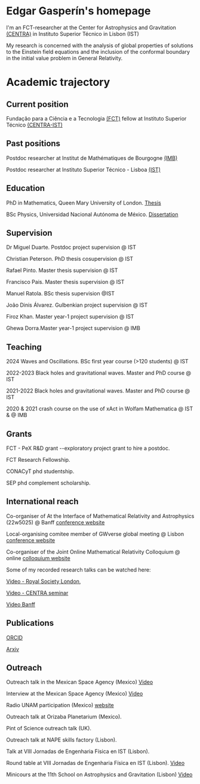 # Edgar Gasperín's homepage

I'm an FCT-researcher at the Center for Astrophysics and Gravitation [(CENTRA)](https://centra.tecnico.ulisboa.pt/) in Instituto Superior Técnico in Lisbon (IST)

My research is concerned with the analysis of global properties of solutions to the Einstein field equations and the inclusion of the conformal boundary in the initial value problem in General Relativity.

# Academic trajectory

## Current position 

Fundação para a Ciência e a Tecnologia [(FCT)](https://www.fct.pt/) fellow at Instituto Superior Técnico [(CENTRA-IST)](https://centra.tecnico.ulisboa.pt/team/?id=4674)

## Past positions

Postdoc researcher at Institut de Mathématiques de Bourgogne [(IMB)](https://math.u-bourgogne.fr/)

Postdoc researcher at Instituto Superior Técnico - Lisboa [(IST)](https://tecnico.ulisboa.pt/pt/)

## Education

PhD in Mathematics, Queen Mary University of London.
[Thesis](https://qmro.qmul.ac.uk/xmlui/handle/123456789/25820)

BSc Physics, Universidad Nacional Autónoma de México.
[Dissertation](https://repositorio.unam.mx/contenidos/411870)

## Supervision

Dr Miguel Duarte. Postdoc project supervision @ IST

Christian Peterson. PhD thesis cosupervision @ IST

Rafael Pinto. Master thesis supervision @ IST

Francisco Pais. Master thesis supervision @ IST

Manuel Ratola. BSc thesis supervision @IST

João Dinis Álvarez. Gulbenkian project supervision @ IST

Firoz Khan. Master year-1 project supervision @ IST

Ghewa Dorra.Master year-1 project supervision @ IMB

## Teaching

2024 Waves and Oscillations. BSc first year course (>120 students) @ IST

2022-2023  Black holes and gravitational waves. Master and PhD course @ IST

2021-2022 Black holes and gravitational waves. Master and PhD course @ IST

2020 & 2021 crash course on the use of xAct in Wolfam Mathematica @ IST & @ IMB

## Grants

FCT - PeX R&D grant --exploratory project grant to hire a postdoc.

FCT Research Fellowship.

CONACyT phd studentship.

SEP phd complement scholarship.

## International reach

Co-organiser of At the Interface of Mathematical Relativity and Astrophysics (22w5025) @ Banff [conference website](https://www.birs.ca/events/2022/5-day-workshops/22w5025)

Local-organising comitee member of GWverse global meeting @ Lisbon [conference website](https://gwverse.tecnico.ulisboa.pt/news/?id=76)

Co-organiser of the Joint Online Mathematical Relativity Colloquium @ online [colloquium website](https://jomarec.org/about-us/)

Some of my recorded research talks can be watched here:

[Video - Royal Society London](https://www.youtube.com/watch?v=yRD__WXVqN0&list=PLg7f-TkW11iX-bN_5mnvWGBdrw5ljfC8X),

[Video - CENTRA seminar](https://www.youtube.com/watch?v=E18QPZD0rsw&t=963s)

[Video Banff](https://www.birs.ca/events/2022/5-day-workshops/22w5025/videos/watch/202204271016-GasperinGarcia.html) 


## Publications

[ORCID](https://orcid.org/0000-0003-1170-5121)

[Arxiv](https://arxiv.org/search/?searchtype=author&query=Gasperin%2C+E)


## Outreach

Outreach talk in the Mexican Space Agency (Mexico) [Video](https://www.gob.mx/aem/videos/seminario-agujeros-negros-y-efectos-relativistas-en-viajes-espaciales-parte-i)

Interview at the Mexican Space Agency (Mexico) [Video](http://haciaelespacio.aem.gob.mx/revistadigital/articul.php?interior=989)

Radio UNAM participation (Mexico) [website](https://www.radiopodcast.unam.mx/podcast/audio/18778)

Outreach talk at Orizaba Planetarium (Mexico).

Pint of Science outreach talk (UK).

Outreach talk at NAPE skills factory (Lisbon).

Talk at VIII Jornadas de Engenharia Física en IST (Lisbon).

Round table at VIII Jornadas de Engenharia Física en IST (Lisbon). [Video](https://www.youtube.com/watch?v=YA02G94OeV0)

Minicours at the 11th School on Astrophysics and Gravitation (Lisbon) [Video](https://centra.tecnico.ulisboa.pt/network/eag11)












